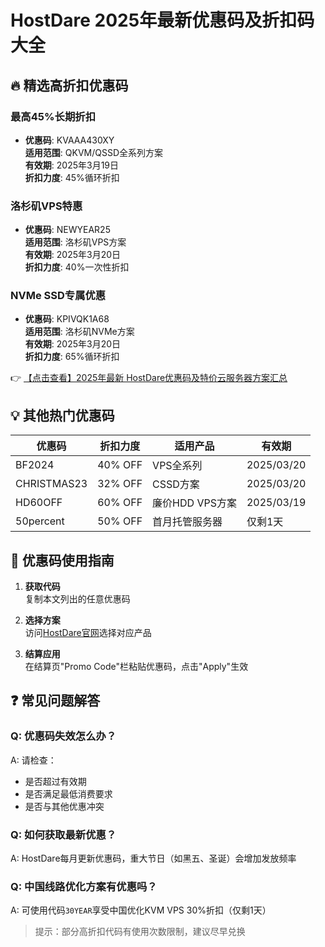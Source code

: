 # HostDare 2025年最新优惠码及折扣码大全

## 🔥 精选高折扣优惠码

### 最高45%长期折扣
- **优惠码**: KVAAA430XY  
  **适用范围**: QKVM/QSSD全系列方案  
  **有效期**: 2025年3月19日  
  **折扣力度**: 45%循环折扣  

### 洛杉矶VPS特惠
- **优惠码**: NEWYEAR25  
  **适用范围**: 洛杉矶VPS方案  
  **有效期**: 2025年3月20日  
  **折扣力度**: 40%一次性折扣  

### NVMe SSD专属优惠
- **优惠码**: KPIVQK1A68  
  **适用范围**: 洛杉矶NVMe方案  
  **有效期**: 2025年3月20日  
  **折扣力度**: 65%循环折扣  

👉 [【点击查看】2025年最新 HostDare优惠码及特价云服务器方案汇总](https://bit.ly/hostdare)

## 💡 其他热门优惠码
| 优惠码         | 折扣力度 | 适用产品                | 有效期       |
|----------------|----------|-------------------------|--------------|
| BF2024         | 40% OFF  | VPS全系列               | 2025/03/20   |
| CHRISTMAS23    | 32% OFF  | CSSD方案                | 2025/03/20   |
| HD60OFF        | 60% OFF  | 廉价HDD VPS方案         | 2025/03/19   |
| 50percent      | 50% OFF  | 首月托管服务器          | 仅剩1天      |

## 📌 优惠码使用指南
1. **获取代码**  
   复制本文列出的任意优惠码

2. **选择方案**  
   访问[HostDare官网](https://bit.ly/hostdare)选择对应产品

3. **结算应用**  
   在结算页"Promo Code"栏粘贴优惠码，点击"Apply"生效

## ❓ 常见问题解答

### Q: 优惠码失效怎么办？
A: 请检查：
- 是否超过有效期
- 是否满足最低消费要求
- 是否与其他优惠冲突

### Q: 如何获取最新优惠？
A: HostDare每月更新优惠码，重大节日（如黑五、圣诞）会增加发放频率

### Q: 中国线路优化方案有优惠吗？
A: 可使用代码`30YEAR`享受中国优化KVM VPS 30%折扣（仅剩1天）

> 提示：部分高折扣代码有使用次数限制，建议尽早兑换